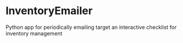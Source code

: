 # InventoryEmailer
Python app for periodically emailing target an interactive checklist for inventory management
